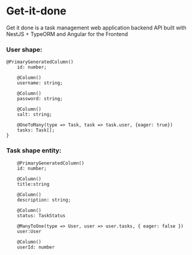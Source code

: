 # Get-it-done
Get it done is a task management web application backend API  built with NestJS + TypeORM  and Angular for the Frontend



### User shape:
```  
@PrimaryGeneratedColumn()
    id: number;

    @Column()
    username: string;

    @Column()
    password: string;

    @Column()
    salt: string;

    @OneToMany(type => Task, task => task.user, {eager: true})
    tasks: Task[];
}
```
### Task shape entity:
```
    @PrimaryGeneratedColumn()
    id: number;

    @Column()
    title:string
    
    @Column()
    description: string;

    @Column()
    status: TaskStatus

    @ManyToOne(type => User, user => user.tasks, { eager: false })
    user:User
    
    @Column()
    userId: number
```

